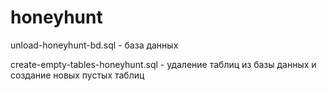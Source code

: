 # honeyhunt

unload-honeyhunt-bd.sql - база данных

create-empty-tables-honeyhunt.sql - удаление таблиц из базы данных и создание новых пустых таблиц